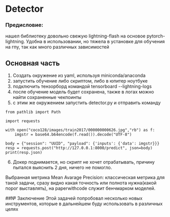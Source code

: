 # Detector

### Предисловие:
нашел библиотеку довольно свежую lightning-flash на основое pytorch-lightning. Удобна в использовании, но тяжела в установке для обучения на гпу, так как много различных зависимостей

## Основная часть

1. Создать окружение из yaml, используя miniconda/anaconda
2. запустить обучение либо скриптом, либо в юпитер ноутбуке
3. подключить тензорборд командой tensorboard --lightning-logs
4. после обучение модель будет сохранена, также в логах можно найти сохраненные чекпоинты
5. с этим же окружением запустить detector.py и отправить команду 

```[python] import base64
from pathlib import Path

import requests

with open("coco128/images/train2017/000000000626.jpg","rb") as f:
    imgstr = base64.b64encode(f.read()).decode("UTF-8")

body = {"session": "UUID", "payload": {'inputs': {'data': imgstr}}}
resp = requests.post("http://127.0.0.1:8000/predict", json=body)
print(resp.json)
```

6. Докер поднимается, но скрипт не хочет отрабатывать, причину пытался выяснить 2 дня, ничего не помогло.


Выбранная метрика Mean Avarage Precision: классическая метрика для такой задачи, 
сразу видно какая точность или полнота нужна(какой порог выставлять), на paperwithcode служит бенчмарком моделей.

##№ Заключение
Этой задачей попробовал несколько новых инструментов, которые в дальнейшем буду использовать в различных целях

